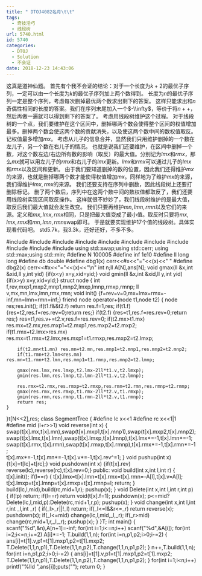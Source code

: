 ```yaml
---
title: " DTOJ4082名月\t\t"
tags:
  - 奇技淫巧
  - 线段树
url: 5740.html
id: 5740
categories:
  - DTOJ
  - Solution
  - 不会证
date: 2018-12-23 14:43:06
---
```


这真是道神仙题。 首先有个我不会证的结论：对于一个长度为$k+2$的最优子序列，一定可以由一个长度为$k$的最优子序列加上两个数得到。 长度为$n$的最优子序列一定是整个序列，考虑每次删掉最优两个数求出剩下的答案。 这样只能求出和$n$奇偶性相同的长度的答案。我们在序列末尾加入一个$-\\infty$，等价于将$n++$，然后再做一遍就可以得到剩下的答案了。 考虑用线段树维护这个过程。 对于线段树的一个点，我们要维护在这个区间中，删掉哪两个数会使得整个区间的权值增加最多。删掉两个数会使这两个数的贡献消失，以及使这两个数中间的数权值取反。记权值最多增加$mx$。 考虑从儿子的信息合并，显然我们只用维护删掉的一个数在左儿子，另一个数在右儿子的情况。 也就是说我们还要维护，在区间中删掉一个数，对这个数左边/右边所有数的影响（取反）的最大值。分别记为$lmx$和$rmx$，那么$mx$就可以用左儿子的$rmx$和右儿子的$lmx$更新。$lmx$和$rmx$可以通过儿子的$lmx$和$rmx$以及区间和更新。 由于我们要知道删掉的数的位置，因此我们还得维护$mx$的来源，也就是删掉哪两个数才能使得权值增加$mx$。同样地为了维护$mx$的来源，我们得维护$lmx,rmx$的来源。 我们还要支持在序列中删数，因此线段树上还要打删除标记。 删了两个数后，序列中在这两个数中间的数权值都取反了，我们还要用线段树实现区间取反操作。 这样就很不妙妙了，我们线段树维护的是最大值，取反后我们最大值就会发生改变。 我们只要再维护$mn,lmn,rmn$以及它们的来源。定义和$mx,lmx,rmx$相同，只是把最大值变成了最小值。取反时只要将$mx,lmx,rmx$和$mn,lmn,rmn$swap即可。 于是就要实现维护17个值的线段树。具体实现看代码吧。 std5.7k，我3.3k，还好还好，不多不多。

#include<iostream>
#include<cstdio>
#include<cstdlib>
#include<cmath>
#include<cstring>
#include<string>
#include<algorithm>
#include<queue>
#include<vector>
#include<set>
#include<map>
using std::swap;using std::cerr;
using std::max;using std::min;
#define N 100005
#define inf 1e10
#define ll long long
#define db double
#define dbg1(x) cerr<<#x<<"="<<(x)<<" "
#define dbg2(x) cerr<<#x<<"="<<(x)<<"\\n"
int n;ll A\[N\],ans\[N\];
void gmax(ll &x,int &xid,ll y,int yid) {if(x<y) x=y,xid=yid;}
void gmin(ll &x,int &xid,ll y,int yid) {if(x>y) x=y,xid=yid;}
struct node
{
	int f,rev,mxp1,mxp2,mnp1,mnp2,lmxp,lmnp,rmxp,rmnp;
	ll v,mx,mn,lmx,lmn,rmx,rmn;
	void init() {f=rev=v=0,mx=lmx=rmx=-inf,mn=lmn=rmn=inf;}
	friend node operator+(node t1,node t2)
	{
		node res;res.init();
		if(t1.f&&t2.f) return res.f=1,res;
		if(t1.f) {res=t2,res.f=res.rev=0;return res;}
		if(t2.f) {res=t1,res.f=res.rev=0;return res;}
		res=t1,res.v+=t2.v,res.f=res.rev=0;
		if(t2.mx>t1.mx) res.mx=t2.mx,res.mxp1=t2.mxp1,res.mxp2=t2.mxp2;
		if(t1.rmx+t2.lmx>res.mx) res.mx=t1.rmx+t2.lmx,res.mxp1=t1.rmxp,res.mxp2=t2.lmxp;
		
		if(t2.mn<t1.mn) res.mn=t2.mn,res.mnp1=t2.mnp1,res.mnp2=t2.mnp2;
		if(t1.rmn+t2.lmn<res.mn) res.mn=t1.rmn+t2.lmn,res.mnp1=t1.rmnp,res.mnp2=t2.lmnp;
		
		gmax(res.lmx,res.lmxp,t2.lmx-2ll*t1.v,t2.lmxp);
		gmin(res.lmn,res.lmnp,t2.lmn-2ll*t1.v,t2.lmnp);
		
		res.rmx=t2.rmx,res.rmxp=t2.rmxp,res.rmn=t2.rmn,res.rmnp=t2.rmnp;
		gmax(res.rmx,res.rmxp,t1.rmx-2ll*t2.v,t1.rmxp);
		gmin(res.rmn,res.rmnp,t1.rmn-2ll*t2.v,t1.rmnp);
		return res;
	}
}t\[N<<2\],res;
class SegmentTree
{
#define lc x<<1
#define rc x<<1|1
#define mid (l+r>>1)
	void reverse(int x)
	{
		swap(t\[x\].mx,t\[x\].mn),swap(t\[x\].mxp1,t\[x\].mnp1),swap(t\[x\].mxp2,t\[x\].mnp2);
		swap(t\[x\].lmx,t\[x\].lmn),swap(t\[x\].lmxp,t\[x\].lmnp),t\[x\].lmx*=-1,t\[x\].lmn*=-1;
		swap(t\[x\].rmx,t\[x\].rmn),swap(t\[x\].rmxp,t\[x\].rmnp),t\[x\].rmx*=-1,t\[x\].rmn*=-1;	 
		t\[x\].mx*=-1,t\[x\].mn*=-1,t\[x\].v*=-1,t\[x\].rev^=1;
	}
	void pushup(int x) {t\[x\]=t\[lc\]+t\[rc\];}
	void pushdown(int x) {if(t\[x\].rev) reverse(lc),reverse(rc),t\[x\].rev=0;}
public:
	void build(int x,int l,int r)
	{
		t\[x\].init();
		if(l==r)
		{
			t\[x\].lmx=t\[x\].lmn=t\[x\].rmx=t\[x\].rmn=-A\[l\],t\[x\].v=A\[l\];
			t\[x\].lmxp=t\[x\].lmnp=t\[x\].rmxp=t\[x\].rmnp=l;
			return;
		}
		build(lc,l,mid),build(rc,mid+1,r);
		pushup(x);
	}
	void Delete(int x,int l,int r,int p)
	{
		if(!p) return;
		if(l==r) return void(t\[x\].f=1);
		pushdown(x);
		p<=mid?Delete(lc,l,mid,p):Delete(rc,mid+1,r,p);
		pushup(x);
	}
	void change(int x,int l,int r,int \_l,int \_r)
	{
		if(\_l>\_r||!_l) return;
		if(\_l<=l&&r<=\_r) return reverse(x);
		pushdown(x);
		if(\_l<=mid) change(lc,l,mid,\_l,_r);
		if(\_r>mid) change(rc,mid+1,r,\_l,_r);
		pushup(x); 
	}
}T;
int main()
{
	scanf("%d",&n),A\[n+1\]=-inf;
	for(int i=1;i<=n;i++) scanf("%d",&A\[i\]);
	for(int i=2;i<=n;i+=2) A\[i\]*=-1;
	T.build(1,1,n);
	for(int i=n,p1,p2;i>0;i-=2)
	{
		ans\[i\]=t\[1\].v,p1=t\[1\].mxp1,p2=t\[1\].mxp2;
		T.Delete(1,1,n,p1),T.Delete(1,1,n,p2),T.change(1,1,n,p1,p2);
	}
	n++,T.build(1,1,n);
	for(int i=n,p1,p2;i>0;i-=2)
	{
		ans\[i\]=t\[1\].v,p1=t\[1\].mxp1,p2=t\[1\].mxp2;
		T.Delete(1,1,n,p1),T.Delete(1,1,n,p2),T.change(1,1,n,p1,p2);
	}
	for(int i=1;i<n;i++) printf("%lld ",ans\[i\]);puts("");
	return 0;
}